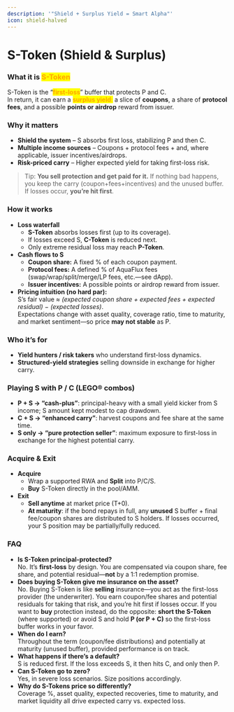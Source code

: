 ```yaml
---
description: '"Shield + Surplus Yield = Smart Alpha"'
icon: shield-halved
---
```


# S-Token (Shield & Surplus)

### What it is <mark style="color:orange;">S-Token</mark>

S-Token is the “<mark style="color:orange;">**first-loss**</mark>” buffer that protects P and C.\
In return, it can earn a <mark style="color:orange;">**surplus yield**</mark><mark style="color:orange;">:</mark> a slice of **coupons**, a share of **protocol fees**, and a possible **points or airdrop** reward from issuer.

### Why it matters

* **Shield the system** – S absorbs first loss, stabilizing P and then C.
* **Multiple income sources** – Coupons + protocol fees + and, where applicable, issuer incentives/airdrops.
* **Risk-priced carry** – Higher expected yield for taking first-loss risk.

> Tip: **You sell protection and get paid for it.** If nothing bad happens, you keep the carry (coupon+fees+incentives) and the unused buffer. If losses occur, **you’re hit first**.

### How it works

* **Loss waterfall**
  * **S-Token** absorbs losses first (up to its coverage).
  * If losses exceed S, **C-Token** is reduced next.
  * Only extreme residual loss may reach **P-Token**.
* **Cash flows to S**
  * **Coupon share:** A fixed % of each coupon payment.
  * **Protocol fees:** A defined % of AquaFlux fees (swap/wrap/split/merge/LP fees, etc.—see dApp).
  * **Issuer incentives:** A possible points or airdrop reward from issuer.
* **Pricing intuition (no hard par):**\
  S’s fair value ≈ _(expected coupon share + expected fees + expected residual)_ − _(expected losses)_.\
  Expectations change with asset quality, coverage ratio, time to maturity, and market sentiment—so price **may not stable** as P.

### Who it’s for

* **Yield hunters / risk takers** who understand first-loss dynamics.
* **Structured-yield strategies** selling downside in exchange for higher carry.

### Playing S with P / C (LEGO® combos)

* **P + S → “cash-plus”**: principal-heavy with a small yield kicker from S income; S amount kept modest to cap drawdown.
* **C + S → “enhanced carry”**: harvest coupons and fee share at the same time.
* **S only → “pure protection seller”**: maximum exposure to first-loss in exchange for the highest potential carry.

### Acquire & Exit

* **Acquire**
  * Wrap a supported RWA and **Split** into P/C/S.
  * **Buy** S-Token directly in the pool/AMM.
* **Exit**
  * **Sell anytime** at market price (T+0).
  * **At maturity**: if the bond repays in full, any **unused** S buffer + final fee/coupon shares are distributed to S holders. If losses occurred, your S position may be partially/fully reduced.

### FAQ

* **Is S-Token principal-protected?**\
  No. It’s **first-loss** by design. You are compensated via coupon share, fee share, and potential residual—**not** by a 1:1 redemption promise.
* **Does buying S-Token give me insurance on the asset?**\
  No. Buying S-Token is like **selling** insurance—you act as the first-loss provider (the underwriter). You earn coupon/fee shares and potential residuals for taking that risk, and you’re hit first if losses occur. If you want to **buy** protection instead, do the opposite: **short the S-Token** (where supported) or avoid S and hold **P (or P + C)** so the first-loss buffer works in your favor.
* **When do I earn?**\
  Throughout the term (coupon/fee distributions) and potentially at maturity (unused buffer), provided performance is on track.
* **What happens if there’s a default?**\
  S is reduced first. If the loss exceeds S, it then hits C, and only then P.
* **Can S-Token go to zero?**\
  Yes, in severe loss scenarios. Size positions accordingly.
* **Why do S-Tokens price so differently?**\
  Coverage %, asset quality, expected recoveries, time to maturity, and market liquidity all drive expected carry vs. expected loss.

